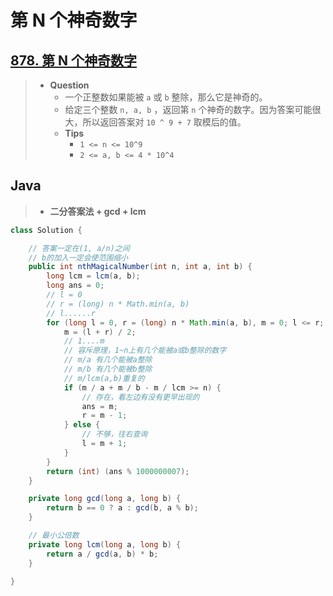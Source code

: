 # 第 N 个神奇数字

## [878. 第 N 个神奇数字](https://leetcode.cn/problems/nth-magical-number/)

> - **Question**
>   - 一个正整数如果能被 `a` 或 `b` 整除，那么它是神奇的。
>   - 给定三个整数 `n, a, b` ，返回第 `n` 个神奇的数字。因为答案可能很大，所以返回答案对 `10 ^ 9 + 7` 取模后的值。
>   - **Tips**
>     - `1 <= n <= 10^9`
>     - `2 <= a, b <= 4 * 10^4`

## Java

> - **二分答案法 + gcd + lcm**

```java
class Solution {

    // 答案一定在(1, a/n)之间
    // b的加入一定会使范围缩小
    public int nthMagicalNumber(int n, int a, int b) {
        long lcm = lcm(a, b);
        long ans = 0;
        // l = 0
        // r = (long) n * Math.min(a, b)
        // l......r
        for (long l = 0, r = (long) n * Math.min(a, b), m = 0; l <= r; ) {
            m = (l + r) / 2;
            // 1....m
            // 容斥原理，1~n上有几个能被a或b整除的数字
            // m/a 有几个能被a整除
            // m/b 有几个能被b整除
            // m/lcm(a,b)重复的
            if (m / a + m / b - m / lcm >= n) {
                // 存在，看左边有没有更早出现的
                ans = m;
                r = m - 1;
            } else {
                // 不够，往右查询
                l = m + 1;
            }
        }
        return (int) (ans % 1000000007);
    }

    private long gcd(long a, long b) {
        return b == 0 ? a : gcd(b, a % b);
    }

    // 最小公倍数
    private long lcm(long a, long b) {
        return a / gcd(a, b) * b;
    }

}
```
